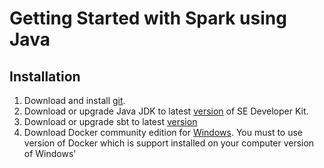 # Getting Started with Spark using Java

## Installation
1. Download and install [git](https://git-scm.com/downloads).
2. Download or upgrade Java JDK to latest [version](http://www.oracle.com/technetwork/java/javase/downloads/index.html) of SE Developer Kit.
3. Download or upgrade sbt to latest [version](https://www.scala-sbt.org/1.x/docs/Installing-sbt-on-Windows.html)
4. Download Docker community edition for [Windows](https://store.docker.com/editions/community/docker-ce-desktop-windows). You must to use version of
Docker which is support installed on your computer version of Windows' 
    
